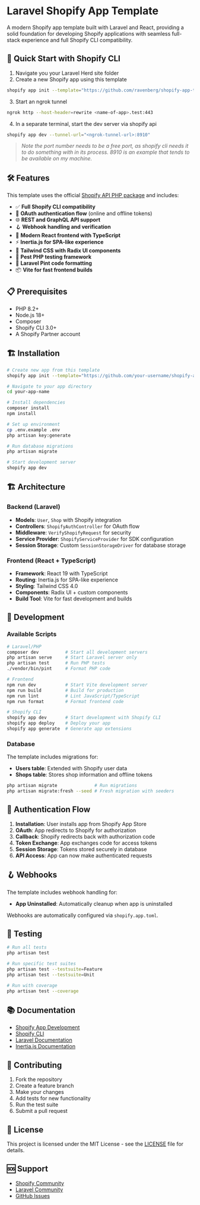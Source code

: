 # Laravel Shopify App Template

A modern Shopify app template built with Laravel and React, providing a solid foundation for developing Shopify applications with seamless full-stack experience and full Shopify CLI compatibility.

## 🚀 Quick Start with Shopify CLI

1. Navigate you your Laravel Herd site folder
2. Create a new Shopify app using this template
```bash
shopify app init --template="https://github.com/ravenberg/shopify-app-template"
```
3. Start an ngrok tunnel
```bash
ngrok http --host-header=rewrite <name-of-app>.test:443
```
4. In a separate terminal, start the dev server via shopify api
```bash
shopify app dev --tunnel-url="<ngrok-tunnel-url>:8910"
```   
>_Note the port number needs to be a free port, as shopify cli needs it to do something with in its process. 8910 is an example that tends to be available on my machine._

## 🛠️ Features

This template uses the official [Shopify API PHP package](https://github.com/Shopify/shopify-api-php) and includes:

- ✅ **Full Shopify CLI compatibility**
- 🔐 **OAuth authentication flow** (online and offline tokens)
- 🌐 **REST and GraphQL API support**
- 🪝 **Webhook handling and verification**
- 🎨 **Modern React frontend with TypeScript**
- ⚡ **Inertia.js for SPA-like experience**
- 🎯 **Tailwind CSS with Radix UI components**
- 🧪 **Pest PHP testing framework**
- 🔧 **Laravel Pint code formatting**
- 📦 **Vite for fast frontend builds**

## 📋 Prerequisites

- PHP 8.2+
- Node.js 18+
- Composer
- Shopify CLI 3.0+
- A Shopify Partner account

## 🏗️ Installation

```bash
# Create new app from this template
shopify app init --template="https://github.com/your-username/shopify-app-template"

# Navigate to your app directory
cd your-app-name

# Install dependencies
composer install
npm install

# Set up environment
cp .env.example .env
php artisan key:generate

# Run database migrations
php artisan migrate

# Start development server
shopify app dev
```


## 🏗️ Architecture

### Backend (Laravel)
- **Models**: `User`, `Shop` with Shopify integration
- **Controllers**: `ShopifyAuthController` for OAuth flow
- **Middleware**: `VerifyShopifyRequest` for security
- **Service Provider**: `ShopifyServiceProvider` for SDK configuration
- **Session Storage**: Custom `SessionStorageDriver` for database storage

### Frontend (React + TypeScript)
- **Framework**: React 19 with TypeScript
- **Routing**: Inertia.js for SPA-like experience
- **Styling**: Tailwind CSS 4.0
- **Components**: Radix UI + custom components
- **Build Tool**: Vite for fast development and builds

## 🚀 Development

### Available Scripts

```bash
# Laravel/PHP
composer dev          # Start all development servers
php artisan serve     # Start Laravel server only
php artisan test      # Run PHP tests
./vendor/bin/pint     # Format PHP code

# Frontend
npm run dev           # Start Vite development server
npm run build         # Build for production
npm run lint          # Lint JavaScript/TypeScript
npm run format        # Format frontend code

# Shopify CLI
shopify app dev       # Start development with Shopify CLI
shopify app deploy    # Deploy your app
shopify app generate  # Generate app extensions
```

### Database

The template includes migrations for:
- **Users table**: Extended with Shopify user data
- **Shops table**: Stores shop information and offline tokens

```bash
php artisan migrate              # Run migrations
php artisan migrate:fresh --seed # Fresh migration with seeders
```

## 🔐 Authentication Flow

1. **Installation**: User installs app from Shopify App Store
2. **OAuth**: App redirects to Shopify for authorization
3. **Callback**: Shopify redirects back with authorization code
4. **Token Exchange**: App exchanges code for access tokens
5. **Session Storage**: Tokens stored securely in database
6. **API Access**: App can now make authenticated requests

## 🪝 Webhooks

The template includes webhook handling for:
- **App Uninstalled**: Automatically cleanup when app is uninstalled

Webhooks are automatically configured via `shopify.app.toml`.

## 🧪 Testing

```bash
# Run all tests
php artisan test

# Run specific test suites
php artisan test --testsuite=Feature
php artisan test --testsuite=Unit

# Run with coverage
php artisan test --coverage
```

## 📚 Documentation

- [Shopify App Development](https://shopify.dev/docs/apps)
- [Shopify CLI](https://shopify.dev/docs/apps/tools/cli)
- [Laravel Documentation](https://laravel.com/docs)
- [Inertia.js Documentation](https://inertiajs.com/)

## 🤝 Contributing

1. Fork the repository
2. Create a feature branch
3. Make your changes
4. Add tests for new functionality
5. Run the test suite
6. Submit a pull request

## 📄 License

This project is licensed under the MIT License - see the [LICENSE](LICENSE) file for details.

## 🆘 Support

- [Shopify Community](https://community.shopify.com/)
- [Laravel Community](https://laravel.com/community)
- [GitHub Issues](https://github.com/your-username/shopify-app-template/issues)

